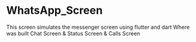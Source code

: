 # WhatsApp_Screen
This screen simulates the messenger screen using flutter and dart Where was built Chat Screen &amp; Status Screen &amp; Calls Screen
